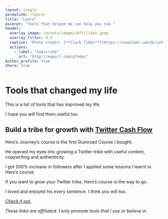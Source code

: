 ```yaml
---
layout: single
permalink: /learn/
title: "Learn"
excerpt: "Tools that helped me can help you too."
header:
  overlay_image: /assets/images/Affiliate.jpeg
  overlay_filter: 0.5
  caption: "Photo credit: [**Clark Tibbs**](https://unsplash.com/@clarktibbs)"
  actions:
    - label: "Subscribe"
      url: "http://eepurl.com/g7u8ez"
Author_profile: true
Share: true
---
```


# Tools that changed my life 

This is a list of tools that has improved my life.

I hope you will find them useful too.

## Build a tribe for growth with [Twitter Cash Flow](https://gumroad.com/a/355562611)

Hero’s Journey’s course is the first Gumroad Course I bought.

He opened my eyes into growing a Twitter tribe with useful content, copywriting and authenticity.

I got 500% increase in followers after I applied some lessons I learnt in Hero’s course.

If you want to grow your Twitter tribe, Hero’s course is the way to go.

I loved and enjoyed his every sentence. I think you will too.

[Check it out.](https://gumroad.com/a/355562611)

*These links are affiliated. I only promote tools that I use or believe in.*